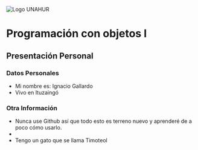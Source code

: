 ![Logo UNAHUR](./UNAHUR.png)

# Programación con objetos I
## Presentación Personal

### Datos Personales
- Mi nombre es: Ignacio Gallardo
- Vivo en Ituzaingó


### Otra Información
- Nunca use Github así que todo esto es terreno nuevo y aprenderé de a poco cómo usarlo.
- 
- Tengo un gato que se llama Timoteol
